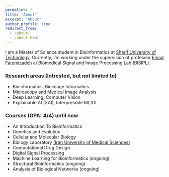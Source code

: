 ```yaml
---
permalink: /
title: "About"
excerpt: "About"
author_profile: true
redirect_from:
  - /about/
  - /about.html
---
```



I am a Master of Science student in Bioinformatics at [Sharif University of Technology](https://en.sharif.edu/). Currently, I’m working under the supervision of professor [Emad Fatemizadeh](https://ee.sharif.edu/~fatemizadeh/) at Biomedical Signal and Image Processing Lab (BiSIPL).


### Research areas (Intrested, but not limited to)

* Bioinformatics, Bioimage Informatics
* Microscopy and Medical Image Analysis
* Deep Learning, Computer Vision
* Explainable AI (XAI), Interpretable ML/DL

### Courses (GPA: 4/4) until now

* An Introduction To Bioinformatics
* Genetics and Evolution
* Cellular and Molecular Biology
* Biology Laboratory [(Iran University of Medical Sciences)]([https://en.iums.ac.ir/](https://en.iums.ac.ir/iums%20shools/School-of-Medicine--))
* Computational Drug Design
* Digital Signal Processing
* Machine Learning for Bioinformatics (ongoing)
* Structural Bioinformatics (ongoing)
* Analysis of Biological Networks (ongoing)
